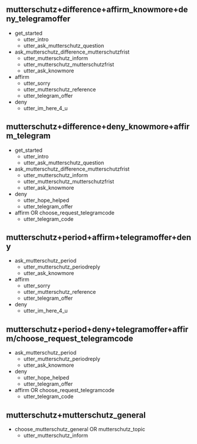 ## mutterschutz+difference+affirm_knowmore+deny_telegramoffer
* get_started   
  - utter_intro
  - utter_ask_mutterschutz_question
* ask_mutterschutz_difference_mutterschutzfrist
  - utter_mutterschutz_inform
  - utter_mutterschutz_mutterschutzfrist
  - utter_ask_knowmore
* affirm
  - utter_sorry
  - utter_mutterschutz_reference
  - utter_telegram_offer
* deny
  - utter_im_here_4_u

## mutterschutz+difference+deny_knowmore+affirm_telegram
* get_started   
  - utter_intro
  - utter_ask_mutterschutz_question
* ask_mutterschutz_difference_mutterschutzfrist
  - utter_mutterschutz_inform
  - utter_mutterschutz_mutterschutzfrist
  - utter_ask_knowmore
* deny
  - utter_hope_helped
  - utter_telegram_offer
* affirm OR choose_request_telegramcode
    - utter_telegram_code

## mutterschutz+period+affirm+telegramoffer+deny
* ask_mutterschutz_period
  - utter_mutterschutz_periodreply
  - utter_ask_knowmore
* affirm
  - utter_sorry
  - utter_mutterschutz_reference
  - utter_telegram_offer
* deny
  - utter_im_here_4_u

## mutterschutz+period+deny+telegramoffer+affirm/choose_request_telegramcode
* ask_mutterschutz_period
  - utter_mutterschutz_periodreply
  - utter_ask_knowmore
* deny
  - utter_hope_helped
  - utter_telegram_offer
* affirm OR choose_request_telegramcode
  - utter_telegram_code

## mutterschutz+mutterschutz_general
* choose_mutterschutz_general OR mutterschutz_topic
  - utter_mutterschutz_inform
